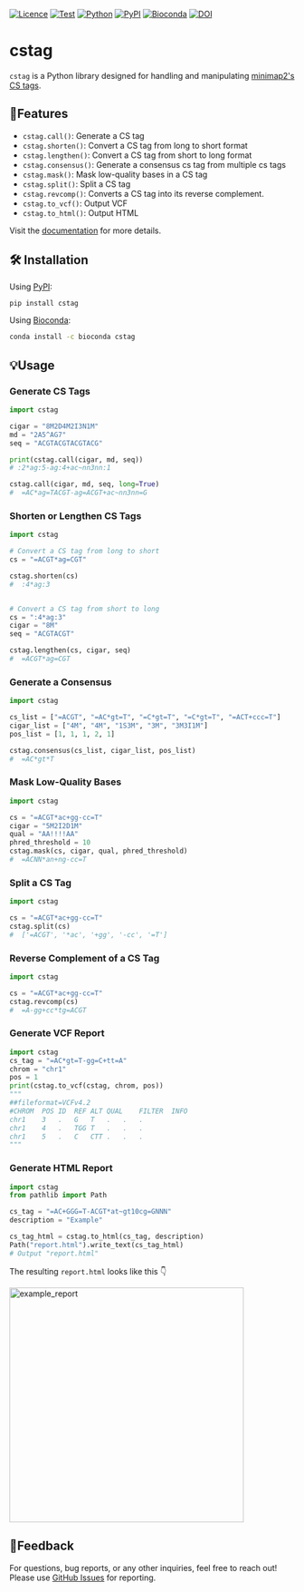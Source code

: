 [![Licence](https://img.shields.io/badge/License-MIT-9cf.svg?style=flat-square)](https://choosealicense.com/licenses/mit/)
[![Test](https://img.shields.io/github/actions/workflow/status/akikuno/cstag/pytest.yml?branch=main&label=Test&color=brightgreen&style=flat-square)](https://github.com/akikuno/cstag/actions)
[![Python](https://img.shields.io/pypi/pyversions/cstag.svg?label=Python&color=blue&style=flat-square)](https://pypi.org/project/cstag/)
[![PyPI](https://img.shields.io/pypi/v/cstag.svg?label=PyPI&color=orange&style=flat-square)](https://pypi.org/project/cstag/)
[![Bioconda](https://img.shields.io/conda/v/bioconda/cstag?label=Bioconda&color=orange&style=flat-square)](https://anaconda.org/bioconda/cstag)
[![DOI](https://zenodo.org/badge/468937655.svg)](https://zenodo.org/badge/latestdoi/468937655)

# cstag

`cstag` is a Python library designed for handling and manipulating [minimap2's CS tags](https://github.com/lh3/minimap2#cs).

## 🌟Features

- `cstag.call()`: Generate a CS tag
- `cstag.shorten()`: Convert a CS tag from long to short format
- `cstag.lengthen()`: Convert a CS tag from short to long format
- `cstag.consensus()`: Generate a consensus cs tag from multiple cs tags
- `cstag.mask()`: Mask low-quality bases in a CS tag
- `cstag.split()`: Split a CS tag
- `cstag.revcomp()`: Converts a CS tag into its reverse complement.
- `cstag.to_vcf()`: Output VCF
- `cstag.to_html()`: Output HTML

Visit the [documentation](https://akikuno.github.io/cstag/cstag/) for more details.

## 🛠 Installation

Using [PyPI](https://pypi.org/project/cstag/):

```bash
pip install cstag
```

Using [Bioconda](https://anaconda.org/bioconda/cstag):

```bash
conda install -c bioconda cstag
```

## 💡Usage

### Generate CS Tags
```python
import cstag

cigar = "8M2D4M2I3N1M"
md = "2A5^AG7"
seq = "ACGTACGTACGTACG"

print(cstag.call(cigar, md, seq))
# :2*ag:5-ag:4+ac~nn3nn:1

cstag.call(cigar, md, seq, long=True)
#  =AC*ag=TACGT-ag=ACGT+ac~nn3nn=G
```

### Shorten or Lengthen CS Tags

```python
import cstag

# Convert a CS tag from long to short
cs = "=ACGT*ag=CGT"

cstag.shorten(cs)
#  :4*ag:3


# Convert a CS tag from short to long
cs = ":4*ag:3"
cigar = "8M"
seq = "ACGTACGT"

cstag.lengthen(cs, cigar, seq)
#  =ACGT*ag=CGT
```

### Generate a Consensus

```python
import cstag

cs_list = ["=ACGT", "=AC*gt=T", "=C*gt=T", "=C*gt=T", "=ACT+ccc=T"]
cigar_list = ["4M", "4M", "1S3M", "3M", "3M3I1M"]
pos_list = [1, 1, 1, 2, 1]

cstag.consensus(cs_list, cigar_list, pos_list)
#  =AC*gt*T
```

### Mask Low-Quality Bases

```python
import cstag

cs = "=ACGT*ac+gg-cc=T"
cigar = "5M2I2D1M"
qual = "AA!!!!AA"
phred_threshold = 10
cstag.mask(cs, cigar, qual, phred_threshold)
#  =ACNN*an+ng-cc=T
```

### Split a CS Tag

```python
import cstag

cs = "=ACGT*ac+gg-cc=T"
cstag.split(cs)
#  ['=ACGT', '*ac', '+gg', '-cc', '=T']
```

### Reverse Complement of a CS Tag

```python
import cstag

cs = "=ACGT*ac+gg-cc=T"
cstag.revcomp(cs)
#  =A-gg+cc*tg=ACGT
```

### Generate VCF Report

```python
import cstag
cs_tag = "=AC*gt=T-gg=C+tt=A"
chrom = "chr1"
pos = 1
print(cstag.to_vcf(cstag, chrom, pos))
"""
##fileformat=VCFv4.2
#CHROM	POS	ID	REF	ALT	QUAL	FILTER	INFO
chr1	3	.	G	T	.	.	.
chr1	4	.	TGG	T	.	.	.
chr1	5	.	C	CTT	.	.	.
"""
```

### Generate HTML Report

```python
import cstag
from pathlib import Path

cs_tag = "=AC+GGG=T-ACGT*at~gt10cg=GNNN"
description = "Example"

cs_tag_html = cstag.to_html(cs_tag, description)
Path("report.html").write_text(cs_tag_html)
# Output "report.html"
```
The resulting `report.html` looks like this :point_down:

<img width="414" alt="example_report" src="https://user-images.githubusercontent.com/15861316/158910398-67f480d2-8742-412a-b528-40e545c46513.png">

## 📣Feedback

For questions, bug reports, or any other inquiries, feel free to reach out!  
Please use [GitHub Issues](https://github.com/akikuno/cstag/issues) for reporting.
